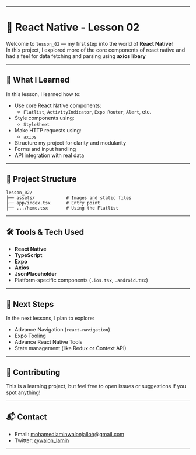 
---

# 📱 React Native - Lesson 02

Welcome to `lesson_02` — my first step into the world of **React Native**!  
In this project, I explored more of the core components of react native and had a feel for data fetching and parsing using **axios libary**

---

## 🚀 What I Learned

In this lesson, I learned how to:

- Use core React Native components:
  - `Flatlist`, `ActivityIndicator`, `Expo Router`, `Alert`,  etc.
- Style components using:
  - `StyleSheet`
- Make HTTP requests using:
  - `axios`
- Structure my project for clarity and modularity
- Forms and input handling
- API integration with real data

---

## 📂 Project Structure

```
lesson_02/
├── assets/            # Images and static files
├── app/index.tsx      # Entry point
├── .../home.tsx       # Using the Flatlist
```

---

## 🛠 Tools & Tech Used

- **React Native**
- **TypeScript**
- **Expo**
- **Axios**
- **JsonPlaceholder**
- Platform-specific components (`.ios.tsx`, `.android.tsx`)

---

## 🧠 Next Steps

In the next lessons, I plan to explore:
- Advance Navigation (`react-navigation`)
- Expo Tooling
- Advance React Native Tools
- State management (like Redux or Context API)

---

## 🤝 Contributing

This is a learning project, but feel free to open issues or suggestions if you spot anything!

---

## 📬 Contact

- Email: [mohamedlaminwalonjalloh@gmail.com](mailto:mohamedlaminwalonjalloh@gmail.com)
- Twitter: [@walon_lamin](https://twitter.com/walon_lamin)

---
